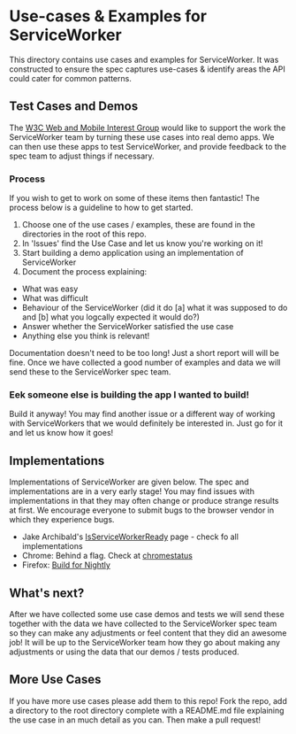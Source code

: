 # Use-cases & Examples for ServiceWorker

This directory contains use cases and examples for ServiceWorker. It was constructed to ensure the spec captures use-cases & identify areas the API could cater for common patterns.

## Test Cases and Demos

The [W3C Web and Mobile Interest Group](https://www.w3.org/wiki/Mobile/Work) would like to support the work the ServiceWorker team by turning these use cases into real demo apps. We can then use these apps to test ServiceWorker, and provide feedback to the spec team to adjust things if necessary.

### Process
If you wish to get to work on some of these items then fantastic! The process below is a guideline to how to get started.

1. Choose one of the use cases / examples, these are found in the directories in the root of this repo.
2. In 'Issues' find the Use Case and let us know you're working on it!
4. Start building a demo application using an implementation of ServiceWorker
5. Document the process explaining:

* What was easy
* What was difficult
* Behaviour of the ServiceWorker (did it do [a] what it was supposed to do and [b] what you logcally expected it would do?)
* Answer whether the ServiceWorker satisfied the use case
* Anything else you think is relevant!

Documentation doesn't need to be too long! Just a short report will will be fine. Once we have collected a good number of  examples and data we will send these to the ServiceWorker spec team. 

### Eek someone else is building the app I wanted to build!

Build it anyway! You may find another issue or a different way of working with ServiceWorkers that we would definitely be interested in. Just go for it and let us know how it goes!

## Implementations
Implementations of ServiceWorker are given below. The spec and implementations are in a very early stage! You may find issues with implementations in that they may often change or produce strange results at first. We encourage everyone to submit bugs to the browser vendor in which they experience bugs.

* Jake Archibald's [IsServiceWorkerReady](https://jakearchibald.github.io/isserviceworkerready/) page - check fo all implementations
* Chrome: Behind a flag. Check at [chromestatus](http://www.chromestatus.com/features/6561526227927040)
* Firefox: [Build for Nightly](http://blog.nikhilism.com/2014/05/serviceworker-implementation-status-in-firefox.html)

## What's next?
After we have collected some use case demos and tests we will send these together with the data we have collected to the ServiceWorker spec team so they can make any adjustments or feel content that they did an awesome job! It will be up to the ServiceWorker team how they go about making any adjustments or using the data that our demos / tests produced. 

## More Use Cases
If you have more use cases please add them to this repo! Fork the repo, add a directory to the root directory complete with a README.md file explaining the use case in an much detail as you can. Then make a pull request!
